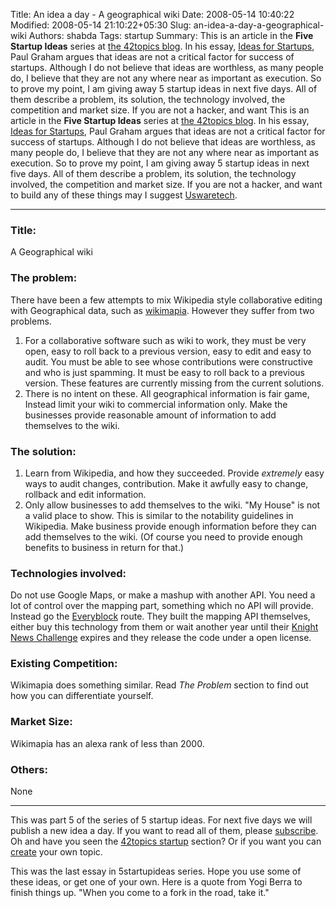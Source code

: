 Title: An idea a day - A geographical wiki
Date: 2008-05-14 10:40:22
Modified: 2008-05-14 21:10:22+05:30
Slug: an-idea-a-day-a-geographical-wiki
Authors: shabda
Tags: startup
Summary: This is an article in the **Five Startup Ideas** series at [the 42topics blog](http://42topics.com/). In his essay, [Ideas for Startups](http://www.paulgraham.com/ideas.html), Paul Graham argues that ideas are not a critical factor for success of startups. Although I do not believe that ideas are worthless, as many people do, I believe that they are not any where near as important as execution. So to prove my point, I am giving away 5 startup ideas in next five days. All of them describe a problem, its solution, the technology involved, the competition and market size. If you are not a hacker, and want
This is an article in the **Five Startup Ideas** series at [the 42topics blog](http://42topics.com/). In his essay, [Ideas for Startups](http://www.paulgraham.com/ideas.html), Paul Graham argues that ideas are not a critical factor for success of startups. Although I do not believe that ideas are worthless, as many people do, I believe that they are not any where near as important as execution. So to prove my point, I am giving away 5 startup ideas in next five days. All of them describe a problem, its solution, the technology involved, the competition and market size. If you are not a hacker, and want to build any of these things may I suggest [Uswaretech](http://uswaretech.com/).

---------------

### Title:

A Geographical wiki

### The problem:

There have been a few attempts to mix Wikipedia style collaborative editing with Geographical data, such as [wikimapia](http://wikimapia.org/). However they suffer from two problems.

1. For a collaborative software such as wiki to work, they must be very open, easy to roll back to a previous version, easy to edit and easy to audit. You must be able to see whose contributions were constructive and who is just spamming. It must be easy to roll back to a previous version. These features are currently missing from the current solutions.
2. There is no intent on these. All geographical information is fair game, Instead limit your wiki to commercial information only. Make the businesses provide reasonable amount of information to add themselves to the wiki.


### The solution:

1. Learn from Wikipedia, and how they succeeded. Provide *extremely* easy ways to audit changes, contribution. Make it awfully easy to change, rollback and edit information.
2. Only allow businesses to add themselves to the wiki. "My House" is not a valid place to show. This is similar to the notability guidelines in Wikipedia. Make business provide enough information before they can add themselves to the wiki. (Of course you need to provide enough benefits to business in return for that.)



### Technologies involved:

Do not use Google Maps, or make a mashup with another API. You need a lot of control over the mapping part, something which no API will provide. Instead go the [Everyblock](http://everyblock.com/) route. They built the mapping API themselves, either buy this technology from them or wait another year until their [Knight News Challenge](http://newschallenge.com/) expires and they release the code under a open license.

### Existing Competition:

Wikimapia does something similar. Read *The Problem* section to find out how you can differentiate yourself.

### Market Size:

Wikimapia has an alexa rank of less than 2000.

### Others:

None

-----------------------

This was part 5 of the series of 5 startup ideas. For next five days we will publish a new idea a day. If you want to read all of them, please [subscribe](http://42topics.com/blog/feed/). Oh and have you seen the [42topics startup](http://42topics.com/startups/)  section? Or if you want you can [create](http://42topics.com/create/) your own topic.

This was the last essay in 5startupideas series. Hope you use some of these ideas, or get one of your own. Here is a quote from Yogi Berra to finish things up. "When you come to a fork in the road, take it."

